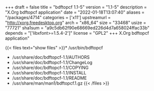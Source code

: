 +++
draft = false
title = "bdftopcf 1.1-5"
version = "1.1-5"
description = "X.Org bdftopcf application"
date = "2022-01-18T13:07:40"
aliases = "/packages/4714"
categories = ['x11']
upstreamurl = "http://xorg.freedesktop.org"
arch = "x86_64"
size = "33468"
usize = "77721"
sha1sum = "a9c5db62f90e68669ed226d4d7a658024ffac33b"
depends = "['libxfont>=1.5.4-2']"
license = "GPL2"
+++
X.Org bdftopcf application"

{{< files text="show files" >}}* /usr/bin/bdftopcf
* /usr/share/doc/bdftopcf-1.1/AUTHORS
* /usr/share/doc/bdftopcf-1.1/ChangeLog
* /usr/share/doc/bdftopcf-1.1/COPYING
* /usr/share/doc/bdftopcf-1.1/INSTALL
* /usr/share/doc/bdftopcf-1.1/README
* /usr/share/man/man1/bdftopcf.1.gz
{{< /files >}}